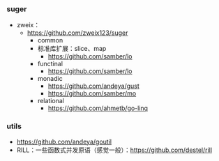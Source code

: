 ### suger

+ zweix：
    + https://github.com/zweix123/suger
        + common
        + 标准库扩展：slice、map
            + https://github.com/samber/lo
        + functinal
            + https://github.com/samber/lo
        + monadic
            + https://github.com/andeya/gust
            + https://github.com/samber/mo
        + relational
            + https://github.com/ahmetb/go-linq

### utils
+ https://github.com/andeya/goutil
+ RILL：一些函数式并发原语（感觉一般）：https://github.com/destel/rill
